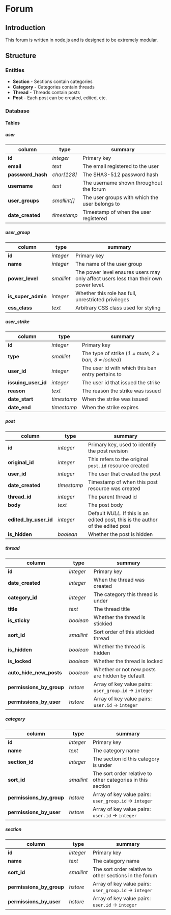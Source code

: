 # Forum

## Introduction
This forum is written in node.js and is designed to be extremely modular.

## Structure
### Entities
- **Section** - Sections contain categories
- **Category** - Categories contain threads
- **Thread** - Threads contain posts
- **Post** - Each post can be created, edited, etc.
  
### Database
#### Tables
##### user
| column | type | summary |
| ------ | ---- | ------- |
| **id** | *integer* | Primary key
| **email** | *text* | The email registered to the user
| **password_hash** | *char[128]* | The SHA3-512 password hash
| **username** | *text* | The username shown throughout the forum
| **user_groups** | *smallint[]* | The user groups with which the user belongs to
| **date_created** | *timestamp* | Timestamp of when the user registered

##### user_group
| column | type | summary |
| ------ | ---- | ------- |
| **id** | *integer* | Primary key
| **name** | *integer* | The name of the user group
| **power_level** | *smallint* | The power level ensures users may only affect users less than their own power level.
| **is_super_admin** | *integer* | Whether this role has full, unrestricted privileges
| **css_class** | *text* | Arbitrary CSS class used for styling

##### user_strike
| column | type | summary |
| ------ | ---- | ------- |
| **id** | *integer* | Primary key
| **type** | *smallint* | The type of strike (*1 = mute, 2 = ban, 3 = locked*)
| **user_id** | *integer* | The user id with which this ban entry pertains to
| **issuing_user_id** | *integer* | The user id that issued the strike
| **reason** | *text* | The reason the strike was issued
| **date_start** | *timestamp* | When the strike was issued
| **date_end** | *timestamp* | When the strike expires

##### post
| column | type | summary |
| ------ | ---- | ------- |
| **id** | *integer* | Primary key, used to identify the post revision
| **original_id** | *integer* | This refers to the original `post.id` resource created
| **user_id** | *integer* | The user that created the post
| **date_created** | *timestamp* | Timestamp of when this post resource was created
| **thread_id** | *integer* | The parent thread id
| **body** | *text* | The post body
| **edited_by_user_id** | *integer* | Default *NULL*. If this is an edited post, this is the author of the edited post
| **is_hidden** | *boolean* | Whether the post is hidden

##### thread
| column | type | summary |
| ------ | ---- | ------- |
| **id** | *integer* | Primary key
| **date_created** | *integer* | When the thread was created
| **category_id** | *integer* | The category this thread is under
| **title** | *text* | The thread title
| **is_sticky** | *boolean* | Whether the thread is stickied
| **sort_id** | *smallint* | Sort order of this stickied thread
| **is_hidden** | *boolean* | Whether the thread is hidden
| **is_locked** | *boolean* | Whether the thread is locked
| **auto_hide_new_posts** | *boolean* | Whether or not new posts are hidden by default
| **permissions_by_group** | *hstore* | Array of key value pairs: `user_group.id` -> `integer`
| **permissions_by_user** | *hstore* | Array of key value pairs: `user.id` -> `integer`

##### category
| column | type | summary |
| ------ | ---- | ------- |
| **id** | *integer* | Primary key
| **name** | *text* | The category name
| **section_id** | *integer* | The section id this category is under
| **sort_id** | *smallint* | The sort order relative to other categories in this section
| **permissions_by_group** | *hstore* | Array of key value pairs: `user_group.id` -> `integer`
| **permissions_by_user** | *hstore* | Array of key value pairs: `user.id` -> `integer`

##### section
| column | type | summary |
| ------ | ---- | ------- |
| **id** | *integer* | Primary key
| **name** | *text* | The category name
| **sort_id** | *smallint* | The sort order relative to other sections in the forum
| **permissions_by_group** | *hstore* | Array of key value pairs: `user_group.id` -> `integer`
| **permissions_by_user** | *hstore* | Array of key value pairs: `user.id` -> `integer`